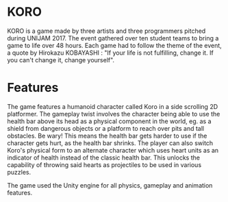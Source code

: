 # KORO
KORO is a game made by three artists and three programmers pitched during UNIJAM 2017. The event gathered over ten student teams to bring a game to life over 48 hours. Each game had to follow the theme of the event, a quote by Hirokazu KOBAYASHI :
	"If your life is not fulfilling, change it. If you can't change it, change yourself".
	
# Features
The game features a humanoid character called Koro in a side scrolling 2D platformer. The gameplay twist involves the character being able to use the health bar above its head as a physical component in the world, eg. as a shield from dangerous objects or a platform to reach over pits and tall obstacles. Be wary! This means the health bar gets harder to use if the character gets hurt, as the health bar shrinks.
The player can also switch Koro's physical form to an alternate character which uses heart units as an indicator of health instead of the classic health bar. This unlocks the capability of throwing said hearts as projectiles to be used in various puzzles.

The game used the Unity engine for all physics, gameplay and animation features.
